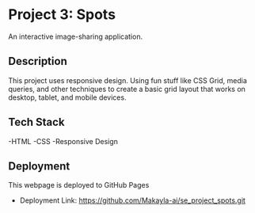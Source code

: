 # Project 3: Spots

An interactive image-sharing application.

## Description

This project uses responsive design. Using fun stuff like CSS Grid, media queries, and other techniques to create a basic grid layout that works on desktop, tablet, and mobile devices.

## Tech Stack

-HTML
-CSS
-Responsive Design

## Deployment

This webpage is deployed to GitHub Pages

- Deployment Link:
  https://github.com/Makayla-ai/se_project_spots.git
